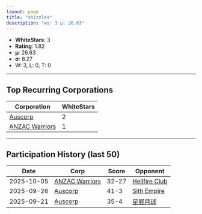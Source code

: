```yaml
---
layout: page
title: "shizzles"
description: "ws: 3 μ: 26.63"
---
```

- **WhiteStars**: 3
- **Rating**: 1.82
- **μ**: 26.63  
- **σ**: 8.27
- W: 3, L: 0, T: 0

---

## Top Recurring Corporations

| Corporation | WhiteStars |
| --- | --- |
| [Auscorp](https://ws.tsl.rocks/corp/a33256c155b161f595303ef4302912cc63ddfe306cad3f53457cf55508dcad75/) | 2 |
| [ANZAC Warriors](https://ws.tsl.rocks/corp/dbb190c3127dbab2a3d6d58f1f8f63425f1dbd1949f6442fb2d162e66246b484/) | 1 |

---

## Participation History (last 50)

| Date | Corp | Score | Opponent |
| --- | --- | --- | --- |
| 2025-10-05 | [ANZAC Warriors](https://ws.tsl.rocks/corp/dbb190c3127dbab2a3d6d58f1f8f63425f1dbd1949f6442fb2d162e66246b484/) | 32-27 | [Hellfire Club](https://ws.tsl.rocks/corp/c7836cb5499149d8631d0f49b7e91f08f0cf47c3bd10a9492ad6a3f7c25d7eab/) |
| 2025-09-26 | [Auscorp](https://ws.tsl.rocks/corp/a33256c155b161f595303ef4302912cc63ddfe306cad3f53457cf55508dcad75/) | 41-3 | [Sith Empire](https://ws.tsl.rocks/corp/7deb3943434ee3aa56bb4c29a0fb0831bcbc4b570a58a2809ea1a549b7df328e/) |
| 2025-09-21 | [Auscorp](https://ws.tsl.rocks/corp/a33256c155b161f595303ef4302912cc63ddfe306cad3f53457cf55508dcad75/) | 35-4 | [星舰月球](https://ws.tsl.rocks/corp/b9a3e1e7fd3a235db7f440974db9210dc9a3b85c39fd437099f32f53cfe1e21c/) |
